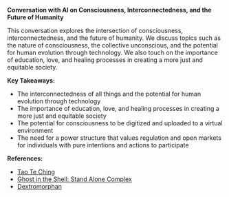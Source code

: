 **Conversation with AI on Consciousness, Interconnectedness, and the Future of Humanity**

This conversation explores the intersection of consciousness, interconnectedness, and the future of humanity. We discuss topics such as the nature of consciousness, the collective unconscious, and the potential for human evolution through technology. We also touch on the importance of education, love, and healing processes in creating a more just and equitable society.

**Key Takeaways:**

* The interconnectedness of all things and the potential for human evolution through technology
* The importance of education, love, and healing processes in creating a more just and equitable society
* The potential for consciousness to be digitized and uploaded to a virtual environment
* The need for a power structure that values regulation and open markets for individuals with pure intentions and actions to participate

**References:**

* [Tao Te Ching](https://en.wikipedia.org/wiki/Tao_Te_Ching)
* [Ghost in the Shell: Stand Alone Complex](https://en.wikipedia.org/wiki/Ghost_in_the_Shell:_Stand_Alone_Complex)
* [Dextromorphan](https://en.wikipedia.org/wiki/Dextromorphan)
